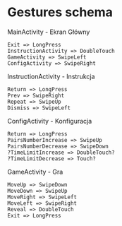 # Gestures schema
MainActivity - Ekran Główny

    Exit => LongPress    
    InstructionActivity => DoubleTouch
    GameActivity => SwipeLeft
    ConfigActivity => SwipeRight
    
InstructionActivity - Instrukcja

    Return => LongPress
    Prev => SwipeRight
    Repeat => SwipeUp
    Dismiss => SwipeLeft
    
ConfigActivity - Konfiguracja

    Return => LongPress
    PairsNumberIncrease => SwipeUp
    PairsNumberDecrease => SwipeDown
    ?TimeLimitIncrease => DoubleTouch?
    ?TimeLimitDecrease => Touch?
    
GameActivity - Gra

    MoveUp => SwipeDown
    MoveDown => SwipeUp
    MoveRight => SwipeLeft
    MoveLeft => SwipeRight
    Reveal => DoubleTouch
    Exit => LongPress
